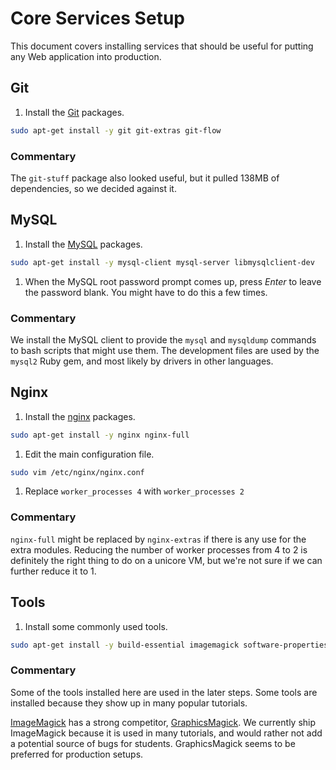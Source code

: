 # Core Services Setup

This document covers installing services that should be useful for putting any
Web application into production.


## Git

1. Install the [Git](http://git-scm.com/) packages.

```bash
sudo apt-get install -y git git-extras git-flow
```

### Commentary

The `git-stuff` package also looked useful, but it pulled 138MB of
dependencies, so we decided against it.


## MySQL

1. Install the [MySQL](http://www.mysql.com/) packages.

```bash
sudo apt-get install -y mysql-client mysql-server libmysqlclient-dev
```

1. When the MySQL root password prompt comes up, press _Enter_ to leave the
   password blank. You might have to do this a few times.

### Commentary

We install the MySQL client to provide the `mysql` and `mysqldump` commands to
bash scripts that might use them. The development files are used by the
`mysql2` Ruby gem, and most likely by drivers in other languages.


## Nginx

1. Install the [nginx](http://nginx.org/) packages.

```bash
sudo apt-get install -y nginx nginx-full
```

1. Edit the main configuration file.

```bash
sudo vim /etc/nginx/nginx.conf
```

1. Replace `worker_processes 4` with `worker_processes 2`


### Commentary

`nginx-full` might be replaced by `nginx-extras` if there is any use for the
extra modules. Reducing the number of worker processes from 4 to 2 is
definitely the right thing to do on a unicore VM, but we're not sure if we can
further reduce it to 1.


## Tools

1. Install some commonly used tools.

```bash
sudo apt-get install -y build-essential imagemagick software-properties-common
```

### Commentary

Some of the tools installed here are used in the later steps. Some tools are
installed because they show up in many popular tutorials.

[ImageMagick](http://www.imagemagick.org/) has a strong competitor,
[GraphicsMagick](www.graphicsmagick.org). We currently ship ImageMagick because
it is used in many tutorials, and would rather not add a potential source of
bugs for students. GraphicsMagick seems to be preferred for production setups.

